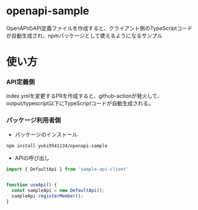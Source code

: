 # openapi-sample
OpenAPIのAPI定義ファイルを作成すると、クライアント側のTypeScriptコードが自動生成され、npmパッケージとして使えるようになるサンプル

# 使い方
### API定義側
index.ymlを変更するPRを作成すると、github-actionが発火して、output/typescript以下にTypeScriptコードが自動生成される。

### パッケージ利用者側
- パッケージのインストール
```bash
npm install yuki9541134/openapi-sample
```

- APIの呼び出し
```js
import { DefaultApi } from 'sample-api-client'


function useApi() {
  const sampleApi = new DefaultApi();
  sampleApi.registerMember();
}

```
